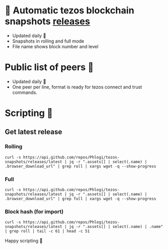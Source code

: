 # :tada: Automatic tezos blockchain snapshots [releases](https://github.com/Phlogi/tezos-snapshots/releases)
- Updated daily :repeat:
- Snapshots in rolling and full mode 
- File name shows block number and level

# Public list of peers :handshake:
- Updated daily :repeat:
- One peer per line, format is ready for tezos connect and trust commands.

# Scripting :page_with_curl:
## Get latest release
### Rolling
`curl -s https://api.github.com/repos/Phlogi/tezos-snapshots/releases/latest | jq -r ".assets[] | select(.name) | .browser_download_url" | grep roll | xargs wget -q --show-progress`
### Full 
`curl -s https://api.github.com/repos/Phlogi/tezos-snapshots/releases/latest | jq -r ".assets[] | select(.name) | .browser_download_url" | grep full | xargs wget -q --show-progress`
### Block hash (for import)
`curl -s https://api.github.com/repos/Phlogi/tezos-snapshots/releases/latest | jq -r ".assets[] | select(.name) | .name" | grep roll | tail -c 61 | head -c 51`

Happy scripting :muscle:
